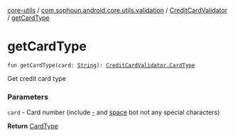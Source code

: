 [core-utils](../../index.md) / [com.sophoun.android.core.utils.validation](../index.md) / [CreditCardValidator](index.md) / [getCardType](./get-card-type.md)

# getCardType

`fun getCardType(card: `[`String`](https://kotlinlang.org/api/latest/jvm/stdlib/kotlin/-string/index.html)`): `[`CreditCardValidator.CardType`](-card-type/index.md)

Get credit card type

### Parameters

`card` - Card number (include [-](#) and [space](#) bot not any special characters)

**Return**
[CardType](-card-type/index.md)

